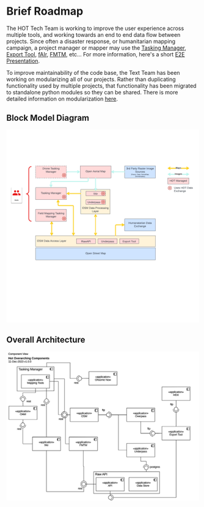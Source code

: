 # Brief Roadmap

The HOT Tech Team is working to improve the user experience across
multiple tools, and working towards an end to end data flow between
projects. Since often a disaster response, or humanitarian mapping
campaign, a project manager or mapper may use the [Tasking
Manager](https://hotosm.github.io/tasking-manager/), [Export Tool](https://github.com/hotosm/osm-export-tool),
[fAIr](https://fair-dev.hotosm.org/), 
[FMTM](https://hotosm.github.io/fmtm/), etc... For more information,
here's a short [E2E Presentation](techdoc/e2e.pdf).


To improve maintainability of the code base, the Text Team has been
working on modularizing all of our projects. Rather than duplicating
functionality used by multiple projects, that functionality has been
migrated to standalone python modules so they can be shared. There is
more detailed information on modularization [here](modules.md).

## Block Model Diagram

![block-model](./images/hot-tools-block-model.png)

## Overall Architecture

![detailed-e2e](./images/hot-components-model.png)

